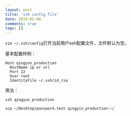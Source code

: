 ```yaml
---
layout: post
title: 'ssh config file'
date: 2019-05-08
comments: true
tags: []
---
```


`vim ~/.ssh/config`打开当前用户ssh配置文件，文件默认为空。

基本配置样例：

```
Host qingyun_production
  HostName ip or url
  Port 22
  User root
  IdentityFile ~/.ssh/id_rsa
```

用法：

```shell
ssh qingyun_production

scp ~/Desktop/password.text qingyin_production:~/
```
